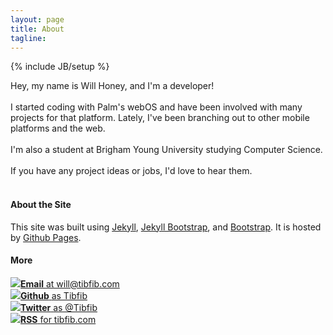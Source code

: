 ```yaml
---
layout: page
title: About
tagline: 
---
```

{% include JB/setup %}

<div class="row">

<div class="span8">
	<p>
		Hey, my name is Will Honey, and I'm a developer!<br/><br/> 
		I started coding with Palm's webOS and have been involved with many projects for that platform. Lately, I've been branching out to other mobile platforms and the web.<br/><br/>
		I'm also a student at Brigham Young University studying Computer Science.<br/><br/>
		If you have any project ideas or jobs, I'd love to hear them.<br/><br/>
		<h4>About the Site</h4>
		This site was built using <a href="https://github.com/mojombo/jekyll">Jekyll</a>, <a href="http://jekyllbootstrap.com/">Jekyll Bootstrap</a>, and <a href="http://twitter.github.com/bootstrap/">Bootstrap</a>. It is hosted by <a href="http://pages.github.com">Github Pages</a>.
	</p>
</div>

<div class="contact-list span4">
	<h4>More</h4>
	<a class="well-project" href="mailto:{{ site.author.email }}" target="_blank">
		<div class="well well-small">
			<img class="social-icon" src="{{ ASSET_PATH }}tibfib/images/email.png" /><span class="more-label"><strong>Email</strong> <span class="muted">at will@tibfib.com</span></span>
		</div>
	</a>
	<a class="well-project" href="http://github.com/{{ site.author.github }}" target="_blank">
		<div class="well well-small">
			<img class="social-icon" src="{{ ASSET_PATH }}tibfib/images/github.png" /><span class="more-label"><strong>Github</strong> <span class="muted">as Tibfib</span></span>
		</div>
	</a>
	<a class="well-project" href="http://twitter.com/{{ site.author.twitter }}" target="_blank" title="@{{ site.author.twitter }}">
		<div class="well well-small">
			<img class="social-icon" src="{{ ASSET_PATH }}tibfib/images/twitter.png" /><span class="more-label"><strong>Twitter</strong> <span class="muted">as @Tibfib</span></span>
		</div>
	</a>
	<a class="well-project" href="{{ BASE_PATH }}atom.xml" target="_blank">
		<div class="well well-small">
			<img class="social-icon" src="{{ ASSET_PATH }}tibfib/images/rss.png" /><span class="more-label"><strong>RSS</strong> <span class="muted">for tibfib.com</span></span>
		</div>
	</a>
</div>

</div>